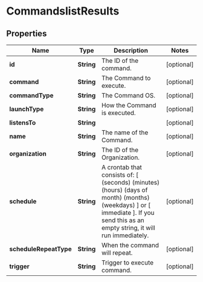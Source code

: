 
# CommandslistResults

## Properties
Name | Type | Description | Notes
------------ | ------------- | ------------- | -------------
**id** | **String** | The ID of the command. |  [optional]
**command** | **String** | The Command to execute. |  [optional]
**commandType** | **String** | The Command OS. |  [optional]
**launchType** | **String** | How the Command is executed. |  [optional]
**listensTo** | **String** |  |  [optional]
**name** | **String** | The name of the Command. |  [optional]
**organization** | **String** | The ID of the Organization. |  [optional]
**schedule** | **String** | A crontab that consists of: [ (seconds) (minutes) (hours) (days of month) (months) (weekdays) ] or [ immediate ]. If you send this as an empty string, it will run immediately. |  [optional]
**scheduleRepeatType** | **String** | When the command will repeat. |  [optional]
**trigger** | **String** | Trigger to execute command. |  [optional]



